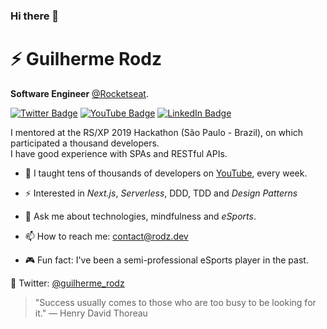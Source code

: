### Hi there 👋

# ⚡ Guilherme Rodz

**Software Engineer** [@Rocketseat](https://github.com/Rocketseat).

[![Twitter Badge](https://img.shields.io/twitter/follow/guilherme_rodz?color=%234fffff&label=%40guilherme_rodz&logo=twitter&logoColor=white&style=for-the-badge)](https://twitter.com)
[![YouTube Badge](https://img.shields.io/badge/youtube--%2300EBEB?style=for-the-badge&logo=youtube)](https://youtube.com/guilhermerodz)
[![LinkedIn Badge](https://img.shields.io/badge/linkedin--%2300EBEB?style=for-the-badge&logo=linkedin&logoColor=white)](https://linkedin.com/in/guilhermerodz)

I mentored at the RS/XP 2019 Hackathon (São Paulo - Brazil), on which participated a thousand developers.  
I have good experience with SPAs and RESTful APIs.

- 🎥 I taught tens of thousands of developers on [YouTube](https://www.youtube.com/playlist?list=PL85ITvJ7FLohTZv9cC5-PrZ39Q3cugWqp), every week.

- ⚡ Interested in _Next.js_, _Serverless_, DDD, TDD and _Design Patterns_

- 💬 Ask me about technologies, mindfulness and _eSports_.

- 📫 How to reach me: contact@rodz.dev

- 🎮 Fun fact: I've been a semi-professional eSports player in the past.

🚀 Twitter: [@guilherme_rodz](https://www.twitter.com/guilherme_rodz)

> "Success usually comes to those who are too busy to be looking for it."
> ― Henry David Thoreau

<!--
**willamemouzinho/willamemouzinho** is a ✨ _special_ ✨ repository because its `README.md` (this file) appears on your GitHub profile.

Here are some ideas to get you started:

- 🔭 I’m currently working on ...
- 🌱 I’m currently learning ...
- 👯 I’m looking to collaborate on ...
- 🤔 I’m looking for help with ...
- 💬 Ask me about ...
- 📫 How to reach me: ...
- 😄 Pronouns: ...
- ⚡ Fun fact: ...
-->
